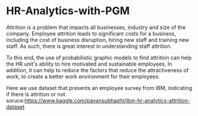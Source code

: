 # HR-Analytics-with-PGM
Attrition is a problem that impacts all businesses, industry and size of the company. Employee attrition leads to significant costs for a business, including the cost of business disruption, hiring new staff and training new staff. As such, there is great interest in understanding staff attrition.

To this end, the use of probabilistic graphic models to find attrition can help the HR unit's ability to hire motivated and sustainable employees, In addition, it can help to reduce the factors that reduce the attractiveness of work, to create a better work environment for their employees.

Here we use dataset that presents an employee survey from IBM, indicating if there is attrition or not.
soruce:https://www.kaggle.com/pavansubhasht/ibm-hr-analytics-attrition-dataset
